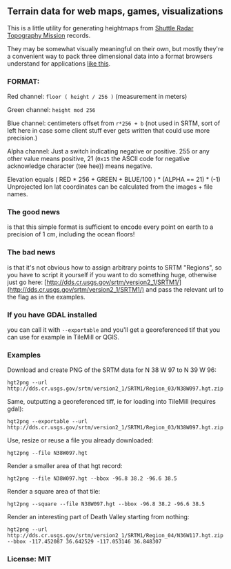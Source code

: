 ## Terrain data for web maps, games, visualizations

This is a little utility for generating heightmaps from
[Shuttle Radar Topography Mission](http://dds.cr.usgs.gov/srtm/version2_1/SRTM1/) 
records.

They may be somewhat visually meaningful on their own,
but mostly they're a convenient way to pack three dimensional
data into a format browsers understand for
applications [like this](http://maxogden.github.com/voxel-city/?url=simple_sf.png).

### FORMAT:

Red channel: `floor ( height / 256 )` (measurement in meters)

Green channel: `height mod 256`

Blue channel: centimeters offset from `r*256 + b` (not used in SRTM,
sort of left here in case some client stuff ever gets written
that could use more precision.)

Alpha channel: Just a switch indicating negative or positive. 255 or
any other value means positive, 21 (`0x15` the ASCII code for negative 
acknowledge character (tee hee)) means negative.

Elevation equals 
    ( RED * 256 + GREEN + BLUE/100 ) * (ALPHA == 21) * (-1)
Unprojected lon lat coordinates can be calculated
from the images + file names.

### The good news

is that this simple format is sufficient to encode every point on
earth to a precision of 1 cm, including the ocean floors!

### The bad news

is that it's not obvious how to assign arbitrary points to SRTM 
"Regions", so you have to script it yourself if you want to do 
something huge, otherwise just
go here: 
[http://dds.cr.usgs.gov/srtm/version2_1/SRTM1/](http://dds.cr.usgs.gov/srtm/version2_1/SRTM1/)
and pass the relevant url to the flag as in the examples.

### If you have GDAL installed

you can call it with `--exportable` and you'll get a georeferenced tif
that you can use for example in TileMill or QGIS.

### Examples

Download and create PNG of the SRTM data for N 38 W 97 to N 39 W 96:

    hgt2png --url http://dds.cr.usgs.gov/srtm/version2_1/SRTM1/Region_03/N38W097.hgt.zip

Same, outputting a georeferenced tiff, ie for loading into TileMill (requires gdal):

    hgt2png --exportable --url http://dds.cr.usgs.gov/srtm/version2_1/SRTM1/Region_03/N38W097.hgt.zip

Use, resize or reuse a file you already downloaded:

    hgt2png --file N38W097.hgt

Render a smaller area of that hgt record:

    hgt2png --file N38W097.hgt --bbox -96.8 38.2 -96.6 38.5
        
Render a square area of that tile:
        
    hgt2png --square --file N38W097.hgt --bbox -96.8 38.2 -96.6 38.5

Render an interesting part of Death Valley starting from nothing:

    hgt2png --url http://dds.cr.usgs.gov/srtm/version2_1/SRTM1/Region_04/N36W117.hgt.zip --bbox -117.452087 36.642529 -117.053146 36.848307


### License: MIT

